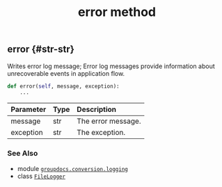 ﻿---
title: error method
second_title: GroupDocs.Conversion for Python via .NET API References
description: 
type: docs
weight: 20
url: /python-net/groupdocs.conversion.logging/filelogger/error/
is_root: false
---

## error {#str-str}

Writes error log message;
Error log messages provide information about unrecoverable events in application flow.



```python
def error(self, message, exception):
    ...
```


| Parameter | Type | Description |
| :- | :- | :- |
| message | str | The error message. |
| exception | str | The exception. |



### See Also
* module [`groupdocs.conversion.logging`](../../)
* class [`FileLogger`](/conversion/python-net/groupdocs.conversion.logging/filelogger)
